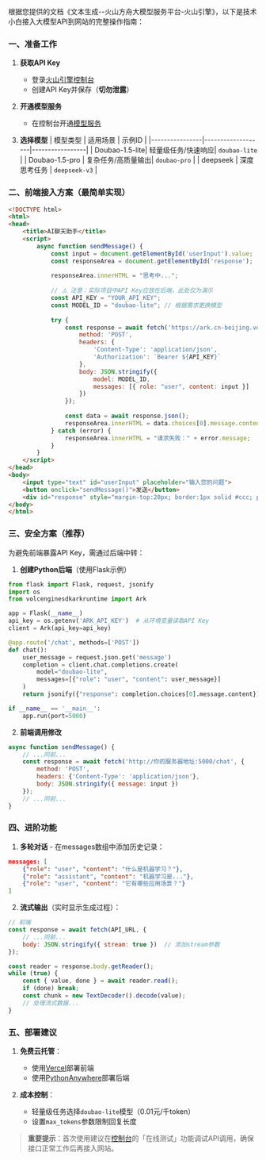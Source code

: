 根据您提供的文档《文本生成--火山方舟大模型服务平台-火山引擎》，以下是技术小白接入大模型API到网站的完整操作指南：

### 一、准备工作
1. **获取API Key**
   - 登录[火山引擎控制台](https://console.volcengine.com/ark/region:ark+cn-beijing/apiKey)
   - 创建API Key并保存（**切勿泄露**）

2. **开通模型服务**
   - 在控制台开通[模型服务](https://console.volcengine.com/ark/region:ark+cn-beijing/openManagement)

3. **选择模型**
   | 模型类型       | 适用场景          | 示例ID          |
   |----------------|-------------------|-----------------|
   | Doubao-1.5-lite| 轻量级任务/快速响应| `doubao-lite`   |
   | Doubao-1.5-pro | 复杂任务/高质量输出| `doubao-pro`    |
   | deepseek       | 深度思考任务      | `deepseek-v3`   |

### 二、前端接入方案（最简单实现）
```html
<!DOCTYPE html>
<html>
<head>
    <title>AI聊天助手</title>
    <script>
        async function sendMessage() {
            const input = document.getElementById('userInput').value;
            const responseArea = document.getElementById('response');
            
            responseArea.innerHTML = "思考中...";
            
            // ⚠️ 注意：实际项目中API Key应放在后端，此处仅为演示
            const API_KEY = "YOUR_API_KEY"; 
            const MODEL_ID = "doubao-lite"; // 根据需求更换模型
            
            try {
                const response = await fetch('https://ark.cn-beijing.volces.com/api/v3/chat/completions', {
                    method: 'POST',
                    headers: {
                        'Content-Type': 'application/json',
                        'Authorization': `Bearer ${API_KEY}`
                    },
                    body: JSON.stringify({
                        model: MODEL_ID,
                        messages: [{ role: "user", content: input }]
                    })
                });
                
                const data = await response.json();
                responseArea.innerHTML = data.choices[0].message.content;
            } catch (error) {
                responseArea.innerHTML = "请求失败：" + error.message;
            }
        }
    </script>
</head>
<body>
    <input type="text" id="userInput" placeholder="输入您的问题">
    <button onclick="sendMessage()">发送</button>
    <div id="response" style="margin-top:20px; border:1px solid #ccc; padding:10px;"></div>
</body>
</html>
```

### 三、安全方案（推荐）
为避免前端暴露API Key，需通过后端中转：
1. **创建Python后端**（使用Flask示例）
```python
from flask import Flask, request, jsonify
import os
from volcenginesdkarkruntime import Ark

app = Flask(__name__)
api_key = os.getenv('ARK_API_KEY')  # 从环境变量读取API Key
client = Ark(api_key=api_key)

@app.route('/chat', methods=['POST'])
def chat():
    user_message = request.json.get('message')
    completion = client.chat.completions.create(
        model="doubao-lite",
        messages=[{"role": "user", "content": user_message}]
    )
    return jsonify({"response": completion.choices[0].message.content})

if __name__ == '__main__':
    app.run(port=5000)
```

2. **前端调用修改**
```javascript
async function sendMessage() {
    // ...同前...
    const response = await fetch('http://你的服务器地址:5000/chat', {
        method: 'POST',
        headers: {'Content-Type': 'application/json'},
        body: JSON.stringify({ message: input })
    });
    // ...同前...
}
```

### 四、进阶功能
1. **多轮对话** - 在messages数组中添加历史记录：
```json
messages: [
    {"role": "user", "content": "什么是机器学习？"},
    {"role": "assistant", "content": "机器学习是..."},
    {"role": "user", "content": "它有哪些应用场景？"}
]
```

2. **流式输出**（实时显示生成过程）：
```javascript
// 前端
const response = await fetch(API_URL, {
    // ...同前...
    body: JSON.stringify({ stream: true })  // 添加stream参数
});

const reader = response.body.getReader();
while (true) {
    const { value, done } = await reader.read();
    if (done) break;
    const chunk = new TextDecoder().decode(value);
    // 处理流式数据...
}
```

### 五、部署建议
1. **免费云托管**：
   - 使用[Vercel](https://vercel.com/)部署前端
   - 使用[PythonAnywhere](https://www.pythonanywhere.com/)部署后端

2. **成本控制**：
   - 轻量级任务选择`doubao-lite`模型（0.01元/千token）
   - 设置`max_tokens`参数限制回复长度

> **重要提示**：首次使用建议在[控制台](https://console.volcengine.com/ark/region:ark+cn-beijing)的「在线测试」功能调试API调用，确保接口正常工作后再接入网站。